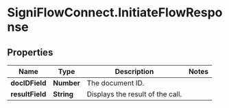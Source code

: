 # SigniFlowConnect.InitiateFlowResponse

## Properties

Name | Type | Description | Notes
------------ | ------------- | ------------- | -------------
**docIDField** | **Number** | The document ID. | 
**resultField** | **String** | Displays the result of the call. | 


